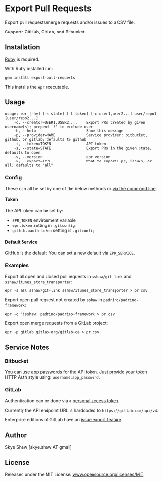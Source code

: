 # Export Pull Requests

Export pull requests/merge requests and/or issues to a CSV file.

Supports GitHub, GitLab, and Bitbucket.

## Installation

[Ruby](https://www.ruby-lang.org/en/documentation/installation/) is required.

With Ruby installed run:

    gem install export-pull-requests

This installs the `epr` executable.

## Usage

    usage: epr [-hv] [-s state] [-t token] [-c user1,user2...] user/repo1 [user/repo2...]
        -c, --creator=USER1,USER2,...    Export PRs created by given username(s); prepend `!' to exclude user
        -h, --help                       Show this message
        -p, --provider=NAME              Service provider: bitbucket, github, or gitlab; defaults to github
        -t, --token=TOKEN                API token
        -s, --state=STATE                Export PRs in the given state, defaults to open
        -v, --version                    epr version
        -x, --export=TYPE                What to export: pr, issues, or all; defaults to "all"

### Config

These can all be set by one of the below methods or [via the command line](#usage).

#### Token

The API token can be set by:

* `EPR_TOKEN` environment variable
* `epr.token` setting in `.gitconfig`
* `github.oauth-token` setting in `.gitconfig`

#### Default Service

GitHub is the default. You can set a new default via `EPR_SERVICE`.

### Examples

Export all open and closed pull requests in `sshaw/git-link` and `sshaw/itunes_store_transporter`:

    epr -s all sshaw/git-link sshaw/itunes_store_transporter > pr.csv

Export open pull request not created by `sshaw` in `padrino/padrino-framework`:

    epr -c '!sshaw' padrino/padrino-framework > pr.csv

Export open merge requests from a GitLab project:

    epr -p gitlab gitlab-org/gitlab-ce > pr.csv

## Service Notes

### Bitbucket

You can use [app passwords](https://confluence.atlassian.com/bitbucket/app-passwords-828781300.html) for the API token.
Just provide your token HTTP Auth style using: `username:app_password`.

### GitLab

Authentication can be done via a [personal access token](https://gitlab.com/profile/personal_access_tokens).

Currently the API endpoint URL is hardcoded to `https://gitlab.com/api/v4`.

Enterprise editions of GitLab have an [issue export feature](https://docs.gitlab.com/ee/user/project/issues/csv_export.html).

## Author

Skye Shaw [skye.shaw AT gmail]

## License

Released under the MIT License: www.opensource.org/licenses/MIT
